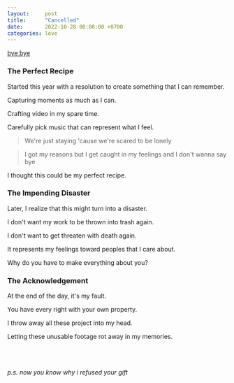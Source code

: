 ```yaml
---
layout:     post
title:      "Cancelled"
date:       2022-10-28 00:00:00 +0700
categories: love
---
```


[bye bye](https://www.youtube.com/watch?v=5f0j4wMr4UI)

### The Perfect Recipe

Started this year with a resolution to create something that I can remember.

Capturing moments as much as I can.

Crafting video in my spare time. 

Carefully pick music that can represent what I feel.

> We're just staying 'cause we're scared to be lonely

> I got my reasons but I get caught in my feelings and I don't wanna say bye

I thought this could be my perfect recipe.

### The Impending Disaster

Later, I realize that this might turn into a disaster.

I don't want my work to be thrown into trash again.

I don't want to get threaten with death again.

It represents my feelings toward peoples that I care about.

Why do you have to make everything about you?

### The Acknowledgement

At the end of the day, it's my fault.

You have every right with your own property.

I throw away all these project into my head.

Letting these unusable footage rot away in my memories.

<br><br><br>
_p.s. now you know why i refused your gift_
